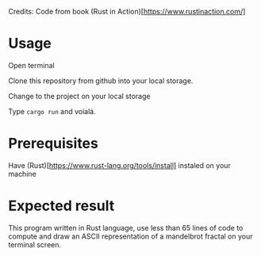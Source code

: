 Credits: Code from book (Rust in Action)[https://www.rustinaction.com/]

# Usage

Open terminal

Clone this repository from github into your local storage.

Change to the project on your local storage

Type `cargo run` and voialá.

# Prerequisites

Have (Rust)[https://www.rust-lang.org/tools/install] instaled on your machine

# Expected result

This program written in Rust language, use less than 65 lines of code to compute and draw an ASCII representation of a mandelbrot fractal on your terminal screen.